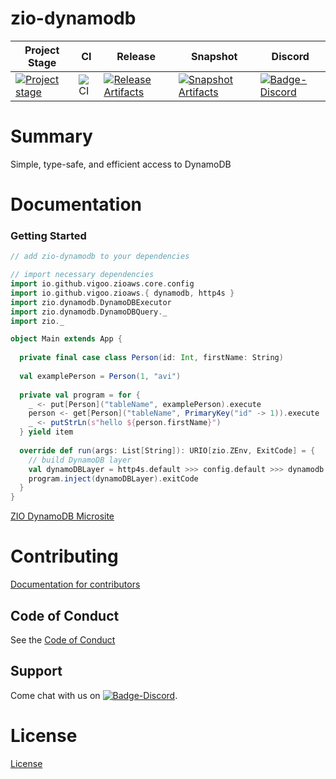 # zio-dynamodb

| Project Stage | CI | Release | Snapshot | Discord |
| --- | --- | --- | --- | --- |
| [![Project stage][Stage]][Stage-Page] | ![CI][Badge-CI] | [![Release Artifacts][Badge-SonatypeReleases]][Link-SonatypeReleases] | [![Snapshot Artifacts][Badge-SonatypeSnapshots]][Link-SonatypeSnapshots] | [![Badge-Discord]][Link-Discord] |

# Summary
Simple, type-safe, and efficient access to DynamoDB

# Documentation

### Getting Started

```sbt
// add zio-dynamodb to your dependencies

```

```scala
// import necessary dependencies
import io.github.vigoo.zioaws.core.config
import io.github.vigoo.zioaws.{ dynamodb, http4s }
import zio.dynamodb.DynamoDBExecutor
import zio.dynamodb.DynamoDBQuery._
import zio._

object Main extends App {
  
  private final case class Person(id: Int, firstName: String)
  
  val examplePerson = Person(1, "avi")
  
  private val program = for {
    _ <- put[Person]("tableName", examplePerson).execute
    person <- get[Person]("tableName", PrimaryKey("id" -> 1)).execute
    _ <- putStrLn(s"hello ${person.firstName}")
  } yield item
  
  override def run(args: List[String]): URIO[zio.ZEnv, ExitCode] = {
    // build DynamoDB layer
    val dynamoDBLayer = http4s.default >>> config.default >>> dynamodb.live >>> DynamoDBExecutor.live
    program.inject(dynamoDBLayer).exitCode
  }
}
```

[ZIO DynamoDB Microsite](https://zio.github.io/zio-dynamodb/)

# Contributing
[Documentation for contributors](https://zio.github.io/zio-dynamodb/docs/about/about_contributing)

## Code of Conduct

See the [Code of Conduct](https://zio.github.io/zio-dynamodb/docs/about/about_coc)

## Support

Come chat with us on [![Badge-Discord]][Link-Discord].


# License
[License](LICENSE)

[Badge-SonatypeReleases]: https://img.shields.io/nexus/r/https/oss.sonatype.org/dev.zio/zio-dynamodb_2.12.svg "Sonatype Releases"
[Badge-SonatypeSnapshots]: https://img.shields.io/nexus/s/https/oss.sonatype.org/dev.zio/zio-dynamodb_2.12.svg "Sonatype Snapshots"
[Badge-Discord]: https://img.shields.io/discord/629491597070827530?logo=discord "chat on discord"
[Link-SonatypeReleases]: https://oss.sonatype.org/content/repositories/releases/dev/zio/zio-dynamodb_2.12/ "Sonatype Releases"
[Link-SonatypeSnapshots]: https://oss.sonatype.org/content/repositories/snapshots/dev/zio/zio-dynamodb_2.12/ "Sonatype Snapshots"
[Link-Discord]: https://discord.gg/2ccFBr4 "Discord"
[Badge-CI]: https://github.com/zio/zio-dynamodb/workflows/CI/badge.svg
[Stage]: https://img.shields.io/badge/Project%20Stage-Experimental-yellow.svg
[Stage-Page]: https://github.com/zio/zio/wiki/Project-Stages

